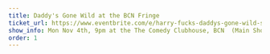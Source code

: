 ```yaml
---
title: Daddy's Gone Wild at the BCN Fringe
ticket_url: https://www.eventbrite.com/e/harry-fucks-daddys-gone-wild-stand-up-comedy-bcn-fringe-en-tickets-1037727299287
show_info: Mon Nov 4th, 9pm at the The Comedy Clubhouse, BCN  (Main Show)
order: 1
---
```

